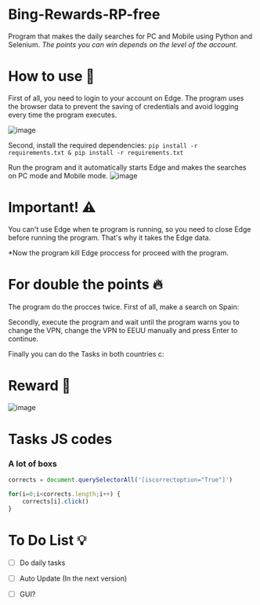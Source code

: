 # Bing-Rewards-RP-free
Program that makes the daily searches for PC and Mobile using Python and Selenium.
*The points you can win depends on the level of the account.*

# How to use 📝
First of all, you need to login to your account on Edge. The program uses the browser data to prevent the saving of credentials and avoid logging every time the program executes.

![image](https://user-images.githubusercontent.com/57575090/160806521-50ecacf6-cda4-4aaf-9a15-e9bd0f059bed.png)

Second, install the required dependencies: `pip install -r requirements.txt & pip install -r requirements.txt`

Run the program and it automatically starts Edge and makes the searches on PC mode and Mobile mode.
![image](https://user-images.githubusercontent.com/57575090/161355998-0e6b8362-dfc1-4833-aa55-0834368db183.png)

# Important! ⚠️
You can't use Edge when te program is running, so you need to close Edge before running the program.
That's why it takes the Edge data.

*Now the program kill Edge proccess for proceed with the program.

# For double the points 🔥
The program do the procces twice.
First of all, make a search on Spain:

Secondly, execute the program and wait until the program warns you to change the VPN, change the VPN to EEUU manually and press Enter to continue.

Finally you can do the Tasks in both countries c:

# Reward 🥵
![image](https://user-images.githubusercontent.com/57575090/161355891-71f72e14-1695-4193-96b8-a83f85956a8e.png)

# Tasks JS codes
### A lot of boxs
```js
corrects = document.querySelectorAll('[iscorrectoption="True"]')

for(i=0;i<corrects.length;i++) {
    corrects[i].click()
}
```

# To Do List 💡
- [ ] Do daily tasks
- [ ] Auto Update (In the next version)
- [ ] GUI?

